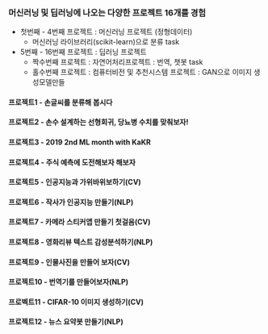 ### 머신러닝 및 딥러닝에 나오는 다양한 프로젝트 16개를 경험
- 첫번째 - 4번째 프로젝트 : 머신러닝 프로젝트 (정형데이터)
  - 머신러닝 라이브러리(scikit-learn)으로 분류 task
- 5번째 - 16번째 프로젝트 : 딥러닝 프로젝트
  - 짝수번째 프로젝트 : 자연어처리프로젝트 : 번역, 챗봇 task
  - 홀수번째 프로젝트 : 컴퓨터비전 및 추천시스템 프로젝트 : GAN으로 이미지 생성모델만들
         
#### 프로젝트1 - 손글씨를 분류해 봅시다

#### 프로젝트2 - 손수 설계하는 선형회귀, 당뇨병 수치를 맞춰보자!

#### 프로젝트3 - 2019 2nd ML month with KaKR

#### 프로젝트4 - 주식 예측에 도전해보자 해보자

#### 프로젝트5 - 인공지능과 가위바위보하기(CV)

#### 프로젝트6 - 작사가 인공지능 만들기(NLP)

#### 프로젝트7 - 카메라 스티커앱 만들기 첫걸음(CV)

#### 프로젝트8 - 영화리뷰 텍스트 감성분석하기(NLP)

#### 프로젝트9 - 인물사진을 만들어 보자(CV)

#### 프로젝트10 - 번역기를 만들어보자(NLP)

#### 프로벡트11 - CIFAR-10 이미지 생성하기(CV)

#### 프로젝트12 - 뉴스 요약봇 만들기(NLP)


